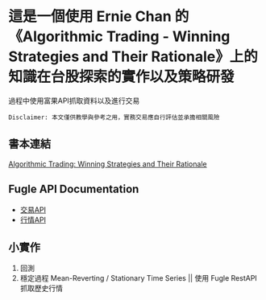 # 這是一個使用 Ernie Chan 的 《Algorithmic Trading - Winning Strategies and Their Rationale》上的知識在台股探索的實作以及策略研發

過程中使用富果API抓取資料以及進行交易

```Disclaimer: 本文僅供教學與參考之用，實務交易應自行評估並承擔相關風險```

## 書本連結

[Algorithmic Trading: Winning Strategies and Their Rationale](https://www.google.com/search?q=algorithmic+trading%3A+winning+strategies+and+their+rationale&rlz=1C5CHFA_enTW990TW990&oq=al&gs_lcrp=EgZjaHJvbWUqCAgAEEUYJxg7MggIABBFGCcYOzIGCAEQRRhAMgYIAhBFGDkyBggDEEUYOzIGCAQQRRg8MgYIBRBFGDwyBggGEEUYPDIGCAcQRRg80gEHOTcyajBqNKgCALACAQ&sourceid=chrome&ie=UTF-8)<br>

## Fugle API Documentation

* [交易API](https://developer.fugle.tw/docs/trading/intro)<br>
* [行情API](https://developer.fugle.tw/docs/data/intro)<br>

## 小實作

1. 回測
2. 穩定過程 Mean-Reverting / Stationary Time Series || 使用 Fugle RestAPI 抓取歷史行情
